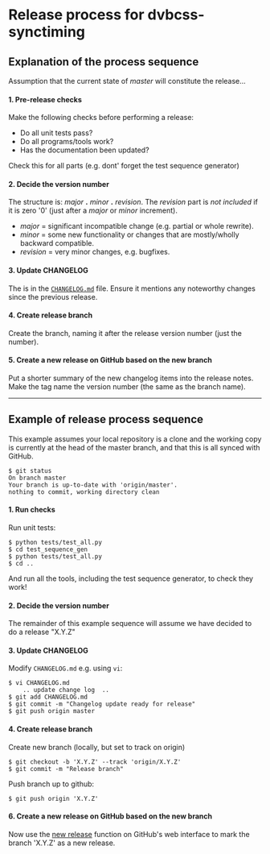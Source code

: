 # Release process for dvbcss-synctiming

## Explanation of the process sequence

Assumption that the current state of *master* will constitute the release...

#### 1. Pre-release checks

Make the following checks before performing a release:
   * Do all unit tests pass?
   * Do all programs/tools work?
   * Has the documentation been updated?

Check this for all parts (e.g. dont' forget the test sequence generator)


#### 2. Decide the version number
   
The structure is: *major* **.** *minor* **.** *revision*.
The *revision* part is *not included* if it is zero '0' (just after a *major* or *minor* increment).
   * *major* = significant incompatible change (e.g. partial or whole rewrite).
   * *minor* = some new functionality or changes that are mostly/wholly backward compatible.
   * *revision* = very minor changes, e.g. bugfixes.

#### 3. Update CHANGELOG

The is in the [`CHANGELOG.md`](CHANGELOG.md) file. Ensure it mentions any noteworthy changes since the previous release.


#### 4. Create release branch 

Create the branch, naming it after the release version number (just the number).


#### 5. Create a new release on GitHub based on the new branch

Put a shorter summary of the new changelog items into the release notes.
Make the tag name the version number (the same as the branch name).

- - - - -

## Example of release process sequence

This example assumes your local repository is a clone and the working copy is currently at the head of the master branch, and that this is all 
synced with GitHub. 

    $ git status
    On branch master
    Your branch is up-to-date with 'origin/master'.
    nothing to commit, working directory clean
    
#### 1. Run checks

Run unit tests:

    $ python tests/test_all.py
    $ cd test_sequence_gen
    $ python tests/test_all.py
    $ cd ..
    
And run all the tools, including the test sequence generator, to check they work!


#### 2. Decide the version number

The remainder of this example sequence will assume we have decided to do a release "X.Y.Z"


#### 3. Update CHANGELOG

Modify `CHANGELOG.md` e.g. using `vi`:

    $ vi CHANGELOG.md
        .. update change log  ..
    $ git add CHANGELOG.md
    $ git commit -m "Changelog update ready for release"
    $ git push origin master

#### 4. Create release branch

Create new branch (locally, but set to track on origin)

    $ git checkout -b 'X.Y.Z' --track 'origin/X.Y.Z'
    $ git commit -m "Release branch"
    
Push branch up to github:

    $ git push origin 'X.Y.Z'
    

#### 6. Create a new release on GitHub based on the new branch

Now use the [new release](https://github.com/bbc/pydvbcss/releases/new) function on GitHub's web interface to
mark the branch 'X.Y.Z' as a new release.
